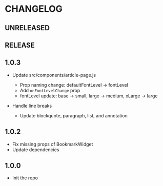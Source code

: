 # CHANGELOG

## UNRELEASED

## RELEASE

## 1.0.3

- Update src/components/article-page.js

  - Prop naming change: defaultFontLevel -> fontLevel
  - Add `onFontLevelChange` prop
  - fontLevel update: base -> small, large -> medium, xLarge -> large

- Handle line breaks
  - Update blockquote, paragraph, list, and annotation

## 1.0.2

- Fix missing props of BookmarkWidget
- Update dependencies

## 1.0.0

- Init the repo
